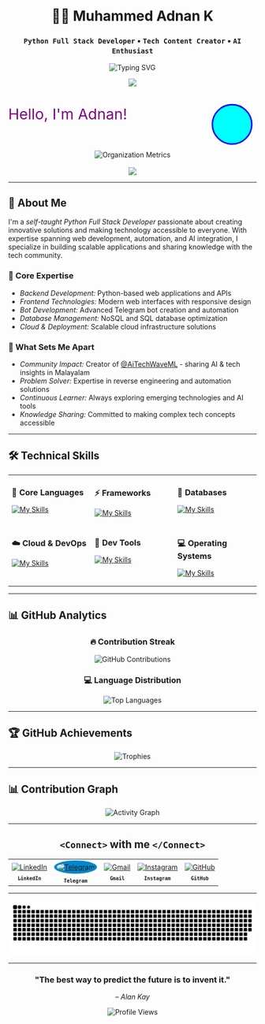 <div align="center">

# 👨‍💻 Muhammed Adnan K
### `Python Full Stack Developer` • `Tech Content Creator` • `AI Enthusiast`

<!-- Typing animation -->
<img src="https://readme-typing-svg.herokuapp.com?font=Fira+Code&size=18&duration=3000&pause=1000&color=00FF41&center=true&vCenter=true&width=500&lines=Building+the+Future+with+Code;Python+%7C+AI+%7C+Web+Development;Always+Learning%2C+Always+Building" alt="Typing SVG" />

[![](https://visitcount.itsvg.in/api?id=adnanxpkd&icon=0&color=0)](https://visitcount.itsvg.in)

<!-- Custom SVG visuals -->
<svg width="400" height="110">
  <text x="0" y="50" font-size="30" fill="purple">Hello, I'm Adnan!</text>
</svg>

<svg height="100" width="100">
  <circle cx="50" cy="50" r="40" stroke="blue" stroke-width="3" fill="cyan" />
</svg>

<!-- Organization Metrics (workflow-generated SVG) -->
<img src="./intro.svg" alt="Organization Metrics" />

</div>

<p align="center">
<img src="https://github-stats-alpha.vercel.app/api/?username=adnanxpkd&cc=000&tc=00ff00&ic=fff000&bc=fff" align="center">
</p>

---

## 🚀 About Me
I'm a *self-taught Python Full Stack Developer* passionate about creating innovative solutions and making technology accessible to everyone. With expertise spanning web development, automation, and AI integration, I specialize in building scalable applications and sharing knowledge with the tech community.

### 🎯 Core Expertise
- *Backend Development:* Python-based web applications and APIs
- *Frontend Technologies:* Modern web interfaces with responsive design
- *Bot Development:* Advanced Telegram bot creation and automation
- *Database Management:* NoSQL and SQL database optimization
- *Cloud & Deployment:* Scalable cloud infrastructure solutions

### 🌟 What Sets Me Apart
- *Community Impact:* Creator of [@AiTechWaveML](https://t.me/AITechWaveML) - sharing AI & tech insights in Malayalam
- *Problem Solver:* Expertise in reverse engineering and automation solutions
- *Continuous Learner:* Always exploring emerging technologies and AI tools
- *Knowledge Sharing:* Committed to making complex tech concepts accessible

---

## 🛠️ Technical Skills

<div align="center">

<table>
<tr>
<td valign="top" width="33%">

### 🎯 Core Languages
[![My Skills](https://skillicons.dev/icons?i=python,js,html,css&theme=dark)](https://skillicons.dev)

</td>
<td valign="top" width="33%">

### ⚡ Frameworks
[![My Skills](https://skillicons.dev/icons?i=flask,fastapi,bootstrap,tailwind&theme=dark)](https://skillicons.dev)

</td>
<td valign="top" width="33%">

### 💾 Databases
[![My Skills](https://skillicons.dev/icons?i=mongodb,mysql,sqlite,postgres&theme=dark)](https://skillicons.dev)

</td>
</tr>
<tr>
<td valign="top">

### ☁️ Cloud & DevOps
[![My Skills](https://skillicons.dev/icons?i=heroku,vercel,netlify,docker&theme=dark)](https://skillicons.dev)

</td>
<td valign="top">

### 🔧 Dev Tools
[![My Skills](https://skillicons.dev/icons?i=git,vscode,postman,pycharm&theme=dark)](https://skillicons.dev)

</td>
<td valign="top">

### 💻 Operating Systems
[![My Skills](https://skillicons.dev/icons?i=linux,ubuntu,windows&theme=dark)](https://skillicons.dev)

</td>
</tr>
</table>

</div>

---

## 📊 GitHub Analytics

<div align="center">

### 🔥 Contribution Streak
![GitHub Contributions](https://github-readme-streak-stats.herokuapp.com/?user=adnanxpkd&theme=react)

### 💻 Language Distribution
![Top Languages](https://github-readme-stats.vercel.app/api/top-langs/?username=adnanxpkd&theme=tokyonight&hide_border=true&layout=compact&custom_title=Most%20Used%20Languages)

</div>

---

## 🏆 GitHub Achievements

<div align="center">

![Trophies](https://github-profile-trophy.vercel.app/?username=adnanxpkd&theme=tokyonight&no-frame=true&no-bg=false&margin-w=4&column=7)

</div>

---

## 📊 Contribution Graph

<div align="center">

![Activity Graph](https://github-readme-activity-graph.vercel.app/graph?username=adnanxpkd&theme=react-dark&area=true&hide_border=true)

</div>

---

<div align="center">

## `<Connect>` with me `</Connect>`

<table>
<tr>
<td align="center">
<a href="https://linkedin.com/in/adnanxpkd">
<img src="https://skillicons.dev/icons?i=linkedin" alt="LinkedIn"/><br/>
<sub><b><code>LinkedIn</code></b></sub>
</a>
</td>
<td align="center">
<a href="https://t.me/adnanxpkd">
<img src="https://cdn.jsdelivr.net/gh/simple-icons/simple-icons/icons/telegram.svg" alt="Telegram" width="48" height="48" style="background:#0088cc; border-radius:50%; padding:5px;"/><br/>
<sub><b><code>Telegram</code></b></sub>
</td>
<td align="center">
<a href="mailto:adnanxpkd@gmail.com">
<img src="https://skillicons.dev/icons?i=gmail" alt="Gmail"/><br/>
<sub><b><code>Gmail</code></b></sub>
</a>
</td>
<td align="center">
<a href="https://instagram.com/adnanxpkd">
<img src="https://skillicons.dev/icons?i=instagram" alt="Instagram"/><br/>
<sub><b><code>Instagram</code></b></sub>
</a>
</td>
<td align="center">
<a href="https://github.com/adnanxpkd">
<img src="https://skillicons.dev/icons?i=github" alt="GitHub"/><br/>
<sub><b><code>GitHub</code></b></sub>
</a>
</td>
</tr>
</table>

</div>

<div align="center">

---

<img src="https://raw.githubusercontent.com/platane/platane/output/github-contribution-grid-snake-dark.svg" alt="GitHub Contribution Grid Snake Animation" />

---

### "The best way to predict the future is to invent it." 
*– Alan Kay*

![Profile Views](https://komarev.com/ghpvc/?username=adnanxpkd&style=for-the-badge&color=brightgreen&label=Profile+Visits)

</div>

<!-- 🎨 Crafted with ❤️ by Muhammed Adnan K -->
<!-- 🚀 Profile last updated: Dynamic -->
